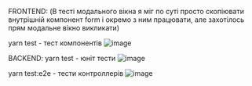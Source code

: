 FRONTEND:
(В тесті модального вікна я міг по суті просто скопіювати внутрішній компонент form і окремо з ним працювати, але захотілось прям модальне вікно викликати)

yarn test - тест компонентів
![image](https://github.com/zalvladik/React-App-2/assets/117291886/9416cac9-a676-4b86-9d6d-9f345d9708bd)



BACKEND:
yarn test - юніт тести
![image](https://github.com/zalvladik/React-App-2/assets/117291886/788cc808-a036-4b2f-8115-833346c6962a)

yarn test:e2e - тести контроллерів
![image](https://github.com/zalvladik/React-App-2/assets/117291886/de537a12-4b85-48f4-8cdb-975fad18d76a)

